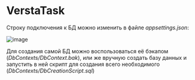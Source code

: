 # VerstaTask
Строку подключения к БД можно изменить в файле *appsettings.json*:

![image](https://github.com/P4rpleSky/VerstaTask/assets/98335981/d29e2571-b6e1-440d-98ba-cca78bfa3ea8)

Для создания самой БД можно воспользоваться её бэкапом (*DbContexts/DbContext.bak*), или же вручную создать базу данных и запустить в ней скрипт для 
создания всего необходимого (*DbContexts/DbCreationScript.sql*)
